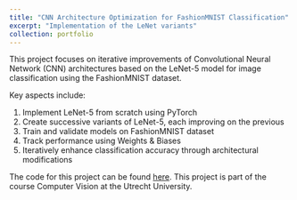 ```yaml
---
title: "CNN Architecture Optimization for FashionMNIST Classification"
excerpt: "Implementation of the LeNet variants"
collection: portfolio
---
```


This project focuses on iterative improvements of Convolutional Neural Network (CNN) architectures based on the LeNet-5 model for image classification using the FashionMNIST dataset. 

Key aspects include:
1) Implement LeNet-5 from scratch using PyTorch
2) Create successive variants of LeNet-5, each improving on the previous
3) Train and validate models on FashionMNIST dataset
4) Track performance using Weights & Biases
5) Iteratively enhance classification accuracy through architectural modifications

The code for this project can be found [here](https://github.com/RiccardoCampanella/Computer_Vision/tree/main/convolutional_neural_networks). This project is part of the course Computer Vision at the Utrecht University.


